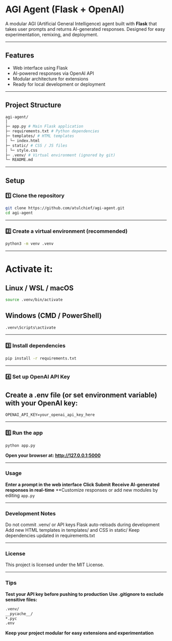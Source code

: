 # AGI Agent (Flask + OpenAI)

A modular AGI (Artificial General Intelligence) agent built with **Flask** that takes user prompts and returns AI-generated responses. Designed for easy experimentation, remixing, and deployment.

---

## Features

- Web interface using Flask
- AI-powered responses via OpenAI API
- Modular architecture for extensions
- Ready for local development or deployment

---

## Project Structure

```bash
agi-agent/
│
├─ app.py # Main Flask application
├─ requirements.txt # Python dependencies
├─ templates/ # HTML templates
│ └─ index.html
├─ static/ # CSS / JS files
│ └─ style.css
├─ .venv/ # Virtual environment (ignored by git)
└─ README.md
```

---

## Setup

### 1️⃣ Clone the repository

```bash
git clone https://github.com/atulchief/agi-agent.git
cd agi-agent
```

---

### 2️⃣ Create a virtual environment (recommended)

```bash
python3 -m venv .venv
```

---

# Activate it:

## Linux / WSL / macOS

```bash
source .venv/bin/activate
```

## Windows (CMD / PowerShell)

```bash
.venv\Scripts\activate
```

---

### 3️⃣ Install dependencies

```bash
pip install -r requirements.txt
```

---

### 4️⃣ Set up OpenAI API Key

## Create a .env file (or set environment variable) with your OpenAI key:

```OPENAI_API_KEY=your_openai_api_key_here```

---

### 5️⃣ Run the app

```bash
python app.py
```

**Open your browser at: http://127.0.0.1:5000**

---

### Usage

**Enter a prompt in the web interface**
**Click Submit**
**Receive AI-generated responses in real-time**
**Customize responses or add new modules by editing ```app.py```

---

### Development Notes

Do not commit .venv/ or API keys
Flask auto-reloads during development
Add new HTML templates in templates/ and CSS in static/
Keep dependencies updated in requirements.txt

---

### License

This project is licensed under the MIT License. 

---

### Tips

**Test your API key before pushing to production**
**Use .gitignore to exclude sensitive files:**

```bash
.venv/
__pycache__/
*.pyc
.env
```

**Keep your project modular for easy extensions and experimentation**

